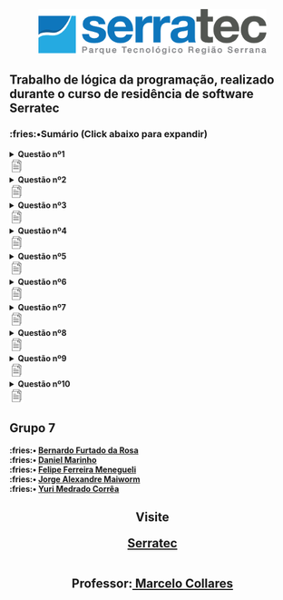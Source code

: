 <!-- <h1 align="center">Trabalho de lógica de programação</h1> -->

<a name="back-to-top">
<p align="center">
  <img height="80px" src="assets/logoSerratec.png" alt="logo serratec"/>
</p>

<h2>
Trabalho de lógica da programação, realizado durante o curso de residência de software Serratec<br>
</h2 >
<!--ts-->
<h3>:fries:•<strong>Sumário</strong> (Click abaixo para expandir)</h3>	
<details>
	<summary> <strong> Questão nº1 </strong> </summary>
Leia dois valores e efetue a divisão do primeiro pelo segundo. O segundo valor não pode ser ZERO
ou negativo, caso isso ocorra você deve informar ao usuário que o segundo número deve ser maior
do que ZERO e solicitar um novo valor. Deverá imprimir o resultado. Ao final deve perguntar se
deseja calcular outra divisão e caso sua resposta seja positiva limpe a tela e solicite novos valores.	
</details>
<a href="https://github.com/Jrmaiworm/Trabalho_Logica/blob/main/GRUPO_7__Ex_01.por"><img height="25px" src="assets/file.png" alt="logo file"/></a>


	
<details>
	<summary> <strong> Questão nº2 </strong> </summary>
Programar uma calculadora com as operações: soma, subtração, multiplicação e divisão. Deverá ter
um menu com as opções de operação. Após a escolha da operação deverá permitir a inserção de
dois valores e executar a conta. Deverá apresentar o resultado ao usuário e perguntar se ele deseja
fazer novo cálculo ou se deseja encerrar o programa. Deverá permitir voltar ao menu caso a escolha
seja fazer novo cálculo ou sair caso a escolha seja encerrar o programa.
</details> 
	<a href="https://github.com/Jrmaiworm/Trabalho_Logica/blob/main/GRUPO_7__Ex_01.por"><img height="25px" src="assets/file.png" alt="logo file"/></a>

<details>
	<summary> <strong>Questão nº3</strong> </summary>
Escreva um programa que leia 10 nomes de alunos e duas notas de avaliações para cada aluno.
Calcule e escreva a média de cada aluno, seguido da informação se foi aprovado ou reprovado.
Considere como média para aprovação 6. Dica: Utilize quantos vetores precisar. Ex. Saída: Fulano
de tal P1= 8.0, P2=6.0, Media=7.0, aprovado!](#instalacao)
</details> 
	<a href="https://github.com/Jrmaiworm/Trabalho_Logica/blob/main/GRUPO_7__Ex_01.por"><img height="25px" src="assets/file.png" alt="logo file"/></a>

<details>
	<summary> <strong> Questão nº4</strong> </summary>
Faça um programa que mostre um menu contendo 2 opções: 1. Fibonacci 2. Fatorial. Ao escolher o
numero 1 solicite que o usuário escolha a quantidade de números da série de Fibonacci ele quer
imprimir e execute a função recursivamente. Ao escolher a opção 2 solicite ao usuário que escolha
o número que deseja para o cálculo do Fatorial e execute a função recursivamente..
</details> 
	<a href="https://github.com/Jrmaiworm/Trabalho_Logica/blob/main/GRUPO_7__Ex_01.por"><img height="25px" src="assets/file.png" alt="logo file"/></a>

<details>
	<summary> <strong>Questão nº5 </strong> </summary>
Desenvolva um programa no qual o usuário informa 10 números e programa responde qual é o
menor, o maior e a média dos valores.
</details> 
	<a href="https://github.com/Jrmaiworm/Trabalho_Logica/blob/main/GRUPO_7__Ex_01.por"><img height="25px" src="assets/file.png" alt="logo file"/></a>

<details>
	<summary> <strong> Questão nº6</strong> </summary>
Elabore um programa em que o usuário informa dois números (n1 e n2). O primeiro número (n1)
indica o início do laço de repetição e o segundo número (n2) o fim do laço de repetição. O
programa deverá imprimir a soma de todos os números pares no intervalo entre n1 e n2.
</details> 
	<a href="https://github.com/Jrmaiworm/Trabalho_Logica/blob/main/GRUPO_7__Ex_01.por"><img height="25px" src="assets/file.png" alt="logo file"/></a>

<details>
	<summary> <strong>Questão nº7 </strong> </summary>
Elabora um programa que solicita ao usuário a quantidade de números primos que ele quer que
seja impresso. Após imprima na tela a quantidade de números primos escolhida. Ex. Entrada 4
Saída 1 2 3 5](#remote-files)
</details> 
	<a href="https://github.com/Jrmaiworm/Trabalho_Logica/blob/main/GRUPO_7__Ex_01.por"><img height="25px" src="assets/file.png" alt="logo file"/></a>

<details>
	<summary> <strong> Questão nº8</strong> </summary>
Elabora um programa que peça ao usuário que entre com 10 números. Após solicite que o usuário
escolha se quer que sejam impressos os números em ordem crescente ou decrescente e conforme
a escolha do usuário e faça a impressão da série.](#multiple-files)
</details> 
	<a href="https://github.com/Jrmaiworm/Trabalho_Logica/blob/main/GRUPO_7__Ex_01.por"><img height="25px" src="assets/file.png" alt="logo file"/></a>

<details>
	<summary> <strong> Questão nº9</strong> </summary>
Elabore um programa que calcule uma equação do 2° Grau modelo ax2+bx+c. Solicite a entrada das
variáveis a, b, c e calcule as raízes. Apresente no final do cálculo a equação composta pelas
variáveis lidas e o resultado. Ex. Entrada a=1, b=-5, c=6. Saída 1x
2- 5x – 6 =0 -> X1=3 X2=2
</details> 
	<a href="https://github.com/Jrmaiworm/Trabalho_Logica/blob/main/GRUPO_7__Ex_01.por"><img height="25px" src="assets/file.png" alt="logo file"/></a>

<details>
	<summary> <strong> Questão nº10</strong> </summary>
Desenvolva um programa que some duas matrizes modelo Amxn + Amxn = Amxn. Solicite que o
usuário escolha os números de entrada de ambas as matrizes e apresente como resultado as duas
matrizes de entrada e a matriz resultado, pode ser uma em baixo da outra. Identifique cada matriz
ao apresentar o resultado.
</details> 
	<a href="https://github.com/Jrmaiworm/Trabalho_Logica/blob/main/GRUPO_7__Ex_01.por"><img height="25px" src="assets/file.png" alt="logo file"/></a>
	
<h2><Strong>Grupo 7</h2>
<p align "center"> 
:fries:• <a href="https://github.com/Befrosa"> Bernardo Furtado da Rosa</a><br>
:fries:• <a href="https://github.com/dlmarinho"> Daniel Marinho</a><br>
:fries:• <a href="https://github.com/FELIPEMENEGUELI"> Felipe Ferreira Menegueli</a><br> 
:fries:• <a href="https://github.com/Jrmaiworm"> Jorge Alexandre Maiworm</a><br>
:fries:• <a href="https://github.com/YuriMCorrea"> Yuri Medrado Corrêa</a><br>
  

<h2 align="center">
	
	


<p align="center">Visite</p>
<a href="http://serratec.org/">Serratec</a> <br><br>
	  


<strong>Professor:</strong><a href="https://github.com/mmcollares"> Marcelo Collares</a> 


<!--te-->

